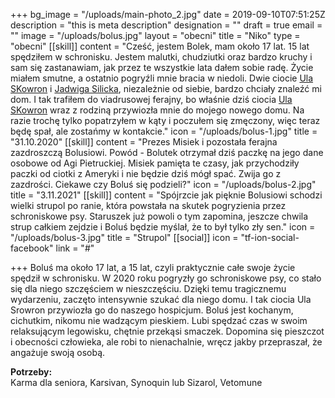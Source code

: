 +++
bg_image = "/uploads/main-photo_2.jpg"
date = 2019-09-10T07:51:25Z
description = "this is meta description"
designation = ""
draft = true
email = ""
image = "/uploads/bolus.jpg"
layout = "obecni"
title = "Niko"
type = "obecni"
[[skill]]
content = "Cześć, jestem Bolek, mam około 17 lat. 15 lat spędziłem w schronisku. Jestem malutki, chudziutki oraz bardzo kruchy i sam się zastanawiam, jak przez te wszystkie lata dałem sobie radę. Życie miałem smutne, a ostatnio pogryźli mnie bracia w niedoli. Dwie ciocie [Ula SKowron](https://www.facebook.com/profile.php?id=100009144237427&__cft__%5b0%5d=AZUOaDroHvmdCcactk5C-xWtet-gnxLufwQtWb2Vafm71LluzNAp1aKrtpxKmnIRvFs0MtK0zAcqD6NdW_C25LwCtoQZItwXgV7hsoBvsvL9foTmaxA4Q8N4pcZXA_oFoql6v9iSRQ6fvqI6Cg3uyVZcbKlK4ccgtY3PWP9ssOH2NdOwUXpaN3_lzbR5okw-Nqo&__tn__=-%5dK-R) i [Jadwiga Silicka](https://www.facebook.com/profile.php?id=100008676721448&__cft__%5b0%5d=AZUOaDroHvmdCcactk5C-xWtet-gnxLufwQtWb2Vafm71LluzNAp1aKrtpxKmnIRvFs0MtK0zAcqD6NdW_C25LwCtoQZItwXgV7hsoBvsvL9foTmaxA4Q8N4pcZXA_oFoql6v9iSRQ6fvqI6Cg3uyVZcbKlK4ccgtY3PWP9ssOH2NdOwUXpaN3_lzbR5okw-Nqo&__tn__=-%5dK-R), niezależnie od siebie, bardzo chciały znaleźć mi dom. I tak trafiłem do viadrusowej ferajny, bo właśnie dziś ciocia [Ula SKowron](https://www.facebook.com/profile.php?id=100009144237427&__cft__%5b0%5d=AZUOaDroHvmdCcactk5C-xWtet-gnxLufwQtWb2Vafm71LluzNAp1aKrtpxKmnIRvFs0MtK0zAcqD6NdW_C25LwCtoQZItwXgV7hsoBvsvL9foTmaxA4Q8N4pcZXA_oFoql6v9iSRQ6fvqI6Cg3uyVZcbKlK4ccgtY3PWP9ssOH2NdOwUXpaN3_lzbR5okw-Nqo&__tn__=-%5dK-R) wraz z rodziną przywiozła mnie do mojego nowego domu. Na razie trochę tylko popatrzyłem w kąty i poczułem się zmęczony, więc teraz będę spał, ale zostańmy w kontakcie."
icon = "/uploads/bolus-1.jpg"
title = "31.10.2020"
[[skill]]
content = "Prezes Misiek i pozostała ferajna zazdroszczą Bolusiowi. Powód - Bolutek otrzymał dziś paczkę na jego dane osobowe od Agi Pietruckiej. Misiek pamięta te czasy, jak przychodziły paczki od ciotki z Ameryki i nie będzie dziś mógł spać. Zwija go z zazdrości. Ciekawe czy Boluś się podzieli?"
icon = "/uploads/bolus-2.jpg"
title = "3.11.2021"
[[skill]]
content = "Spójrzcie jak pięknie Bolusiowi schodzi wielki strupol po ranie, która powstała na skutek pogryzienia przez schroniskowe psy. Staruszek już powoli o tym zapomina, jeszcze chwila strup całkiem zejdzie i Boluś będzie myślał, że to był tylko zły sen."
icon = "/uploads/bolus-3.jpg"
title = "Strupol"
[[social]]
icon = "tf-ion-social-facebook"
link = "#"

+++
Boluś ma około 17 lat, a 15 lat, czyli praktycznie całe swoje życie spędził w schronisku. W 2020 roku pogryzły go schroniskowe psy, co stało się dla niego szczęściem w nieszczęściu. Dzięki temu tragicznemu wydarzeniu, zaczęto intensywnie szukać dla niego domu. I tak ciocia Ula Srowron przywiozła go do naszego hospicjum. Boluś jest kochanym, cichutkim, nikomu nie wadzącym pieskiem. Lubi spędzać czas w swoim relaksującym legowisku, chętnie przekąsi smaczek. Dopomina się pieszczot i obecności człowieka, ale robi to nienachalnie, wręcz jakby przepraszał, że angażuje swoją osobą.

**Potrzeby:**  
Karma dla seniora, Karsivan, Synoquin lub Sizarol, Vetomune